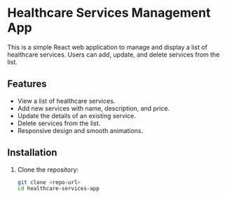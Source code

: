 # Healthcare Services Management App

This is a simple React web application to manage and display a list of healthcare services. Users can add, update, and delete services from the list.

## Features

- View a list of healthcare services.
- Add new services with name, description, and price.
- Update the details of an existing service.
- Delete services from the list.
- Responsive design and smooth animations.

## Installation

1. Clone the repository:
   ```bash
   git clone <repo-url>
   cd healthcare-services-app
